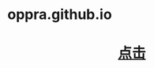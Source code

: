 # oppra.github.io
<!DOCTYPE html>
<html>
	<head>
		<meta charset="utf-8">
		<title></title>
	</head>
	<body>
		<h1 align="middle">
			<a href="https://search.bilibili.com/all?keyword=%E5%85%83%E6%B0%94%E5%B0%91%E5%A5%B3%E7%BC%98%E7%BB%93%E7%A5%9E%E2%97%8E&from_source=nav_recommend_new">
			点击</a>
		</h1>
	</body>
</html>
